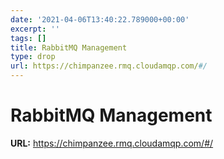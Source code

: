 ```yaml
---
date: '2021-04-06T13:40:22.789000+00:00'
excerpt: ''
tags: []
title: RabbitMQ Management
type: drop
url: https://chimpanzee.rmq.cloudamqp.com/#/
---
```


# RabbitMQ Management

**URL:** https://chimpanzee.rmq.cloudamqp.com/#/

